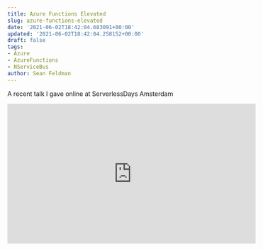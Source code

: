 ```yaml
---
title: Azure Functions Elevated
slug: azure-functions-elevated
date: '2021-06-02T18:42:04.683091+00:00'
updated: '2021-06-02T18:42:04.258152+00:00'
draft: false
tags:
- Azure
- AzureFunctions
- NServiceBus
author: Sean Feldman
---
```

A recent talk I gave online at ServerlessDays Amsterdam

<iframe width="560" height="315" src="https://www.youtube.com/embed/oxsDVjxGGfc?start=3288" title="YouTube video player" frameborder="0" allow="accelerometer; autoplay; clipboard-write; encrypted-media; gyroscope; picture-in-picture" allowfullscreen></iframe>
